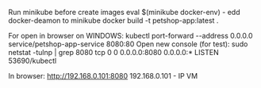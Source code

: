 Run minikube before create images
eval $(minikube docker-env) - edd docker-deamon to minikube
docker build -t petshop-app:latest . 

For open in browser on WINDOWS:
kubectl port-forward --address 0.0.0.0 service/petshop-app-service 8080:80
Open new console (for test):
sudo netstat -tulnp | grep 8080
tcp        0      0 0.0.0.0:8080            0.0.0.0:*               LISTEN      53690/kubectl

In browser:
http://192.168.0.101:8080
192.168.0.101 - IP VM
